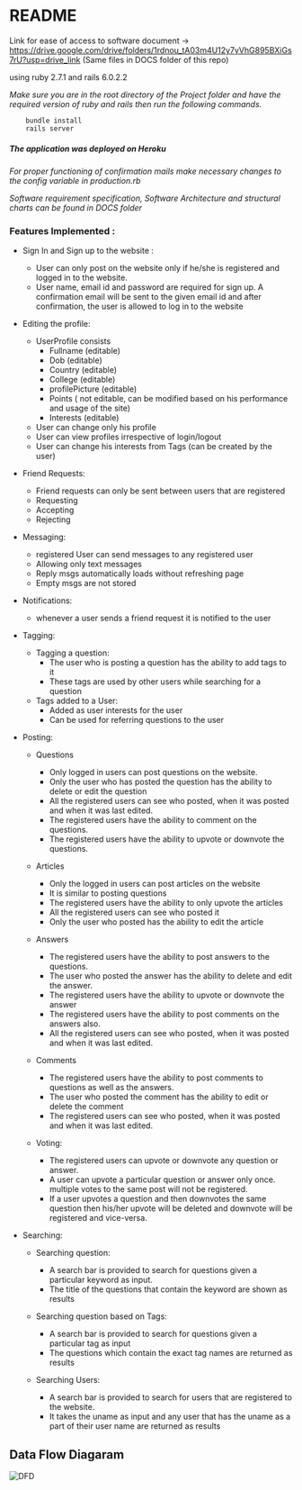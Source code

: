 # README

Link for ease of access to software document ->  https://drive.google.com/drive/folders/1rdnou_tA03m4U12y7yVhG895BXiGs7rU?usp=drive_link (Same files in DOCS folder of this repo)

using ruby 2.7.1 and rails 6.0.2.2

*Make sure you are in the root directory of the Project folder and have the required version of ruby and rails
then run the following commands.*

``` 
    bundle install
    rails server
```
##### The application was deployed on Heroku #####
*For proper functioning of confirmation mails make necessary changes to the config variable in production.rb*

*Software requirement specification, Software Architecture and structural charts can be found in DOCS folder*

### Features Implemented : ###

* Sign In and Sign up to the website :
  * User can only post on the website only if he/she is registered and logged in to the website.
  * User name, email id and password are required for sign up. A confirmation email will be sent to the given email id and after              confirmation, the user is allowed to log in to the website

* Editing the profile:
  * UserProfile consists
    * Fullname (editable)
    * Dob (editable)
    * Country (editable)
    * College (editable)
    * profilePicture (editable)
    * Points ( not editable, can be modified based on his performance and usage of the site)
    * Interests (editable)
   * User can change only his profile
   * User can view profiles irrespective of login/logout
   * User can change his interests from Tags (can be created by the user)

* Friend Requests:
  * Friend requests can only be sent between users that are registered
  * Requesting
  * Accepting
  * Rejecting

* Messaging:
  * registered User can send messages to any registered user
  * Allowing only text messages
  * Reply msgs automatically loads without refreshing page
  * Empty msgs are not stored

* Notifications:
  * whenever a user sends a friend request it is notified to the user

* Tagging:
  * Tagging a question:
    * The user who is posting a question has the ability to add tags to it
    * These tags are used by other users while searching for a question
  * Tags added to a User:
    * Added as user interests for the user
    * Can be used for referring questions to the user

* Posting:
  * Questions
    * Only logged in users can post questions on the website.
    * Only the user who has posted the question has the ability to delete or edit the question
    * All the registered users can see who posted, when it was posted and when it was last edited.
    * The registered users have the ability to comment on the questions.
    * The registered users have the ability to upvote or downvote the questions.

  * Articles
    * Only the logged in users can post articles on the website
    * It is similar to posting questions
    * The registered users have the ability to only upvote the articles
    * All the registered users can see who posted it
    * Only the user who posted has the ability to edit the article

  * Answers
    * The registered users have the ability to post answers to the questions.
    * The user who posted the answer has the ability to delete and edit the answer.
    * The registered users have the ability to upvote or downvote the answer
    * The registered users have the ability to post comments on the answers also.
    * All the registered users can see who posted, when it was posted and when it was last edited.

  * Comments
    * The registered users have the ability to post comments to questions as well as the answers.
    * The user who posted the comment has the ability to edit or delete the comment
    * The registered users can see who posted, when it was posted and when it was last edited.

  * Voting:
    * The registered users can upvote or downvote any question or answer.
    * A user can upvote a particular question or answer only once. multiple votes to the same post will not be registered.
    * If a user upvotes a question and then downvotes the same question then his/her upvote will be deleted and downvote will be registered and vice-versa.

* Searching:
  * Searching question:
    * A search bar is provided to search for questions given a particular keyword as input.
    * The title of the questions that contain the keyword are shown as results

  * Searching question based on Tags:
    * A search bar is provided to search for questions given a particular tag as input
    * The questions which contain the exact tag names are returned as results

  * Searching Users:
    * A search bar is provided to search for users that are registered to the website.
    * It takes the uname as input and any user that has the uname as a part of their user name are returned as results


## Data Flow Diagaram ##

![DFD](https://github.com/TUJJIEVE/SocialNetwork_MedicalProfessionals/blob/master/DOCS/Data_Flow_Diagram.jpg?raw=true)




